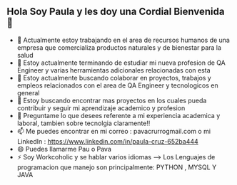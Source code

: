 ## Hola Soy Paula y les doy una Cordial Bienvenida 👋


- 🔭 Actualmente estoy trabajando en el area de recursos humanos de una empresa que comercializa productos naturales y de bienestar para la salud 
- 🌱 Estoy actualmente  terminando de estudiar mi nueva profesion de QA Engineer y varias herramientas adicionales relacionadas con esta  
- 👯 Estoy actualmente buscando colaborar en proyectos, trabajos y empleos relacionados con el area de QA Engineer y tecnologicos en general
- 🤔 Estoy buscando encontrar mas proyectos en los cuales pueda contribuir y seguir mi aprendizaje academico y profesion
- 💬 Preguntame lo que desees referente a mi experiencia academica y laboral, tambien sobre tecnolgia claramente!!
- 📫 Me puedes encontrar en mi correo : pavacrurrogmail.com o mi LinkedIn : https://www.linkedin.com/in/paula-cruz-652ba444
- 😄 Puedes llamarme Pau o Pava
- ⚡ Soy Workcoholic y se hablar varios idiomas
--> Los Lenguajes de programacion que manejo son principalmente: PYTHON , MYSQL Y JAVA
